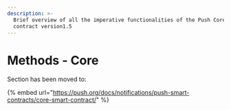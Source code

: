```yaml
---
description: >-
  Brief overview of all the imperative functionalities of the Push Core smart
  contract version1.5
---
```


# Methods - Core

Section has been moved to:

{% embed url="https://push.org/docs/notifications/push-smart-contracts/core-smart-contract/" %}
